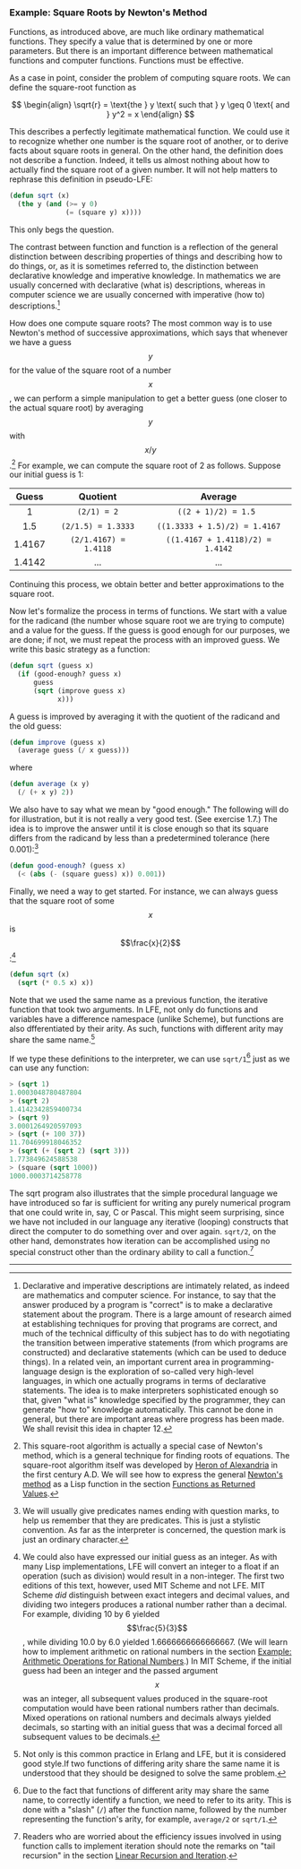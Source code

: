 ### Example: Square Roots by Newton's Method

Functions, as introduced above, are much like ordinary mathematical functions. They specify a value that is determined by one or more parameters. But there is an important difference between mathematical functions and computer functions. Functions must be effective.

As a case in point, consider the problem of computing square roots. We can define the square-root function as

$$
\begin{align}
\sqrt{r} = \text{the } y \text{ such that } y \geq 0 \text{ and } y^2 = x
\end{align}
$$

This describes a perfectly legitimate mathematical function. We could use it to recognize whether one number is the square root of another, or to derive facts about square roots in general. On the other hand, the definition does not describe a function. Indeed, it tells us almost nothing about how to actually find the square root of a given number. It will not help matters to rephrase this definition in pseudo-LFE:

```lisp
(defun sqrt (x)
  (the y (and (>= y 0)
              (= (square y) x))))
```

This only begs the question.

The contrast between function and function is a reflection of the general distinction between describing properties of things and describing how to do things, or, as it is sometimes referred to, the distinction between declarative knowledge and imperative knowledge. In mathematics we are usually concerned with declarative (what is) descriptions, whereas in computer science we are usually concerned with imperative (how to) descriptions.[^1]

How does one compute square roots? The most common way is to use Newton's method of successive approximations, which says that whenever we have a guess $$y$$ for the value of the square root of a number $$x$$, we can perform a simple manipulation to get a better guess (one closer to the actual square root) by averaging $$y$$ with $$x/y$$.[^2] For example, we can compute the square root of 2 as follows. Suppose our initial guess is 1:

| Guess  | Quotient                | Average                            |
|:------:|:-----------------------:|:----------------------------------:|
| 1      | ``(2/1) = 2``           | ``((2 + 1)/2) = 1.5 ``             |
| 1.5    | ``(2/1.5) = 1.3333``    | ``((1.3333 + 1.5)/2) = 1.4167``    |
| 1.4167 | ``(2/1.4167) = 1.4118`` | ``((1.4167 + 1.4118)/2) = 1.4142`` |
| 1.4142 | ...                     | ...                                |

Continuing this process, we obtain better and better approximations to the square root.

Now let's formalize the process in terms of functions. We start with a value for the radicand (the number whose square root we are trying to compute) and a value for the guess. If the guess is good enough for our purposes, we are done; if not, we must repeat the process with an improved guess. We write this basic strategy as a function:

```lisp
(defun sqrt (guess x)
  (if (good-enough? guess x)
      guess
      (sqrt (improve guess x)
            x)))
```

A guess is improved by averaging it with the quotient of the radicand and the
old guess:

```lisp
(defun improve (guess x)
  (average guess (/ x guess)))
```

where

```lisp
(defun average (x y)
  (/ (+ x y) 2))
```

We also have to say what we mean by "good enough." The following will do for
illustration, but it is not really a very good test. (See exercise 1.7.) The
idea is to improve the answer until it is close enough so that its square
differs from the radicand by less than a predetermined tolerance (here
0.001):[^3]

```lisp
(defun good-enough? (guess x)
  (< (abs (- (square guess) x)) 0.001))
```

Finally, we need a way to get started. For instance, we can always guess that
the square root of some $$x$$ is $$\frac{x}{2}$$:[^4]

```lisp
(defun sqrt (x)
  (sqrt (* 0.5 x) x))
```

Note that we used the same name as a previous function, the iterative function
that took two arguments. In LFE, not only do functions and variables have a
difference namespace (unlike Scheme), but functions are also dfferentiated by
their arity. As such, functions with different arity may share the same
name.[^5]

If we type these definitions to the interpreter, we can use ``sqrt/1``[^6] just
as we can use any function:

```lisp
> (sqrt 1)
1.0003048780487804
> (sqrt 2)
1.4142342859400734
> (sqrt 9)
3.0001264920597093
> (sqrt (+ 100 37))
11.704699918046352
> (sqrt (+ (sqrt 2) (sqrt 3)))
1.773849624588538
> (square (sqrt 1000))
1000.0003714258778
```

The sqrt program also illustrates that the simple procedural language we have
introduced so far is sufficient for writing any purely numerical program that
one could write in, say, C or Pascal. This might seem surprising, since we have
not included in our language any iterative (looping) constructs that direct the
computer to do something over and over again. ``sqrt/2``, on the other hand,
demonstrates how iteration can be accomplished using no special construct other
than the ordinary ability to call a function.[^7]

----

[^1]: Declarative and imperative descriptions are intimately related, as indeed are mathematics and computer science. For instance, to say that the answer produced by a program is "correct" is to make a declarative statement about the program. There is a large amount of research aimed at establishing techniques for proving that programs are correct, and much of the technical difficulty of this subject has to do with negotiating the transition between imperative statements (from which programs are constructed) and declarative statements (which can be used to deduce things). In a related vein, an important current area in programming-language design is the exploration of so-called very high-level languages, in which one actually programs in terms of declarative statements. The idea is to make interpreters sophisticated enough so that, given "what is" knowledge specified by the programmer, they can generate "how to" knowledge automatically. This cannot be done in general, but there are important areas where progress has been made. We shall revisit this idea in chapter 12.

[^2]: This square-root algorithm is actually a special case of Newton's method, which is a general technique for finding roots of equations. The square-root algorithm itself was developed by [Heron of Alexandria](https://en.wikipedia.org/wiki/Heron_of_Alexandria) in the first century A.D. We will see how to express the general [Newton's method](https://en.wikipedia.org/wiki/Newton%27s_method) as a Lisp function in the section [Functions as Returned Values]().

[^3]: We will usually give predicates names ending with question marks, to help us remember that they are predicates. This is just a stylistic convention. As far as the interpreter is concerned, the question mark is just an ordinary character.

[^4]: We could also have expressed our initial guess as an integer. As with many Lisp implementations, LFE will convert an integer to a float if an operation (such as division) would result in a non-integer. The first two editions of this text, however, used MIT Scheme and not LFE. MIT Scheme *did* distinguish between exact integers and decimal values, and dividing two integers produces a rational number rather than a decimal. For example, dividing 10 by 6 yielded $$\frac{5}{3}$$, while dividing 10.0 by 6.0 yielded 1.6666666666666667. (We will learn how to implement arithmetic on rational numbers in the section [Example: Arithmetic Operations for Rational Numbers]().) In MIT Scheme, if the initial guess had been an integer and the passed argument $$x$$ was an integer, all subsequent values produced in the square-root computation would have been rational numbers rather than decimals. Mixed operations on rational numbers and decimals always yielded decimals, so starting with an initial guess that was a decimal forced all subsequent values to be decimals.

[^5]: Not only is this common practice in Erlang and LFE, but it is considered good style.If two functions of differing arity share the same name it is understood that they should be designed to solve the same problem.

[^6]: Due to the fact that functions of different arity may share the same name, to correctly identify a function, we need to refer to its arity. This is done with a "slash" (``/``) after the function name, followed by the number representing the function's arity, for example, ``average/2`` or ``sqrt/1``.

[^7]: Readers who are worried about the efficiency issues involved in using function calls to implement iteration should note the remarks on "tail recursion" in the section [Linear Recursion and Iteration]().







